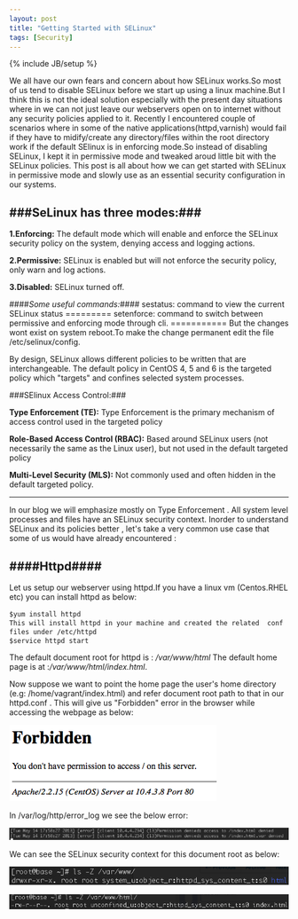 ```yaml
---
layout: post
title: "Getting Started with SELinux"
tags: [Security]
---
```

{% include JB/setup %}

We all have our own fears and concern about how SELinux works.So most of us tend to disable SELinux before we start up using a linux machine.But I think this is not the ideal solution especially with the present day situations where in we can not just leave our webservers open on to internet without any security policies applied to it.
Recently I encountered couple of scenarios where in some of the native applications(httpd,varnish) would fail if they have to midify/create any directory/files within the root directory work if the default SElinux is in enforcing mode.So instead of disabling SELinux, I kept it in permissive mode and tweaked aroud little bit with the SELinux policies.
This post is all about how we can get started with SELinux in permissive mode and slowly use as an essential security configuration in our systems.

###SeLinux has three modes:###
------------------------------
**1.Enforcing:** The default mode which will enable and enforce the SELinux security policy on the system, denying access and logging actions.

**2.Permissive:** SELinux is enabled but will not enforce the security policy, only warn and log actions.

**3.Disabled:** SELinux turned off.

####*Some useful commands:*####
    sestatus: command to view the current SELinux status
    =========
    setenforce: command to switch between permissive and enforcing mode through cli.
    ===========
    But the changes wont exist on system reboot.To make the change permanent edit the file /etc/selinux/config.

By design, SELinux allows different policies to be written that are interchangeable. The default policy in CentOS 4, 5 and 6 is the targeted policy which "targets" and confines selected system processes.

###SElinux Access Control:###

**Type Enforcement (TE):** Type Enforcement is the primary mechanism of access control used in the targeted policy

**Role-Based Access Control (RBAC):** Based around SELinux users (not necessarily the same as the Linux user), but not used in the default targeted policy

**Multi-Level Security (MLS):** Not commonly used and often hidden in the default targeted policy. 

------------------------------------------------------------------------------------------------------------------

In our blog we will emphasize mostly on Type Enforcement .
All system level processes and files have an SELinux security context.
Inorder to understand SELinux and its policies better , let's take a very common use case that some of us would have already encountered : 

####Httpd####
-------------
Let us setup our webserver using httpd.If you have a linux vm (Centos.RHEL etc) you can install httpd as below:
    
    $yum install httpd
    This will install httpd in your machine and created the related  conf files under /etc/httpd
    $service httpd start

The default document root for httpd is : */var/www/html* 
The default home page is at :*/var/www/html/index.html*. 

Now suppose we want to point the home page the user's home directory (e.g: /home/vagrant/index.html) and refer document root path to that in our httpd.conf .
This will give us "Forbidden" error in the browser while accessing the webpage as below:

![screenshot3](/images/scs-3.png)

In /var/log/http/error_log we see the below error:

![screenshot4](/images/scs-4.png)


We can see the SELinux security context for this document root as below:

![screenshot1](/images/scs-1.png)

![screenshot2](/images/scs-2.png)




